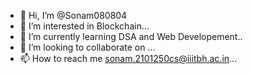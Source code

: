 - 👋 Hi, I’m @Sonam080804
- 👀 I’m interested in Blockchain...
- 🌱 I’m currently learning DSA and Web Developement..
- 💞️ I’m looking to collaborate on ...
- 📫 How to reach me sonam.2101250cs@iiitbh.ac.in...

<!---
Sonam080804/Sonam080804 is a ✨ special ✨ repository because its `README.md` (this file) appears on your GitHub profile.
You can click the Preview link to take a look at your changes.
--->
